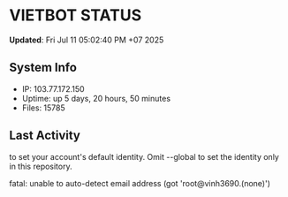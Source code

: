 # VIETBOT STATUS
**Updated**: Fri Jul 11 05:02:40 PM +07 2025

## System Info
- IP: 103.77.172.150
- Uptime: up 5 days, 20 hours, 50 minutes
- Files: 15785

## Last Activity

to set your account's default identity.
Omit --global to set the identity only in this repository.

fatal: unable to auto-detect email address (got 'root@vinh3690.(none)')
